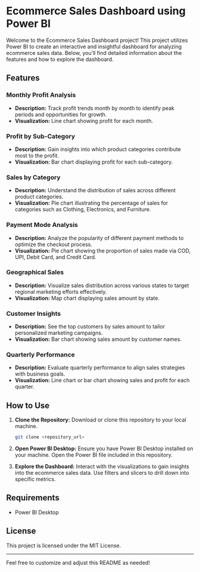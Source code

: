 # Ecommerce Sales Dashboard using Power BI

Welcome to the Ecommerce Sales Dashboard project! This project utilizes Power BI to create an interactive and insightful dashboard for analyzing ecommerce sales data. Below, you'll find detailed information about the features and how to explore the dashboard.

## Features

### Monthly Profit Analysis
- **Description:** Track profit trends month by month to identify peak periods and opportunities for growth.
- **Visualization:** Line chart showing profit for each month.

### Profit by Sub-Category
- **Description:** Gain insights into which product categories contribute most to the profit.
- **Visualization:** Bar chart displaying profit for each sub-category.

### Sales by Category
- **Description:** Understand the distribution of sales across different product categories.
- **Visualization:** Pie chart illustrating the percentage of sales for categories such as Clothing, Electronics, and Furniture.

### Payment Mode Analysis
- **Description:** Analyze the popularity of different payment methods to optimize the checkout process.
- **Visualization:** Pie chart showing the proportion of sales made via COD, UPI, Debit Card, and Credit Card.

### Geographical Sales
- **Description:** Visualize sales distribution across various states to target regional marketing efforts effectively.
- **Visualization:** Map chart displaying sales amount by state.

### Customer Insights
- **Description:** See the top customers by sales amount to tailor personalized marketing campaigns.
- **Visualization:** Bar chart showing sales amount by customer names.

### Quarterly Performance
- **Description:** Evaluate quarterly performance to align sales strategies with business goals.
- **Visualization:** Line chart or bar chart showing sales and profit for each quarter.

## How to Use

1. **Clone the Repository:** Download or clone this repository to your local machine.
    ```bash
    git clone <repository_url>
    ```

2. **Open Power BI Desktop:** Ensure you have Power BI Desktop installed on your machine. Open the Power BI file included in this repository.

3. **Explore the Dashboard:** Interact with the visualizations to gain insights into the ecommerce sales data. Use filters and slicers to drill down into specific metrics.

## Requirements

- Power BI Desktop

## License

This project is licensed under the MIT License.

---

Feel free to customize and adjust this README as needed!
